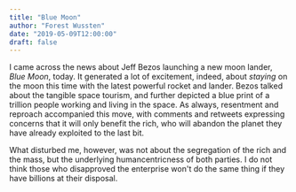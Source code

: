 ```yaml
---
title: "Blue Moon"
author: "Forest Wussten"
date: "2019-05-09T12:00:00"
draft: false
---
```


I came across the news about Jeff Bezos launching a new moon lander, *Blue Moon*, today.
It generated a lot of excitement, indeed, about *staying* on the moon this time with the latest powerful rocket and lander.
Bezos talked about the tangible space tourism, and further depicted a blue print of a trillion people working and living in the space.
As always, resentment and reproach accompanied this move, with comments and retweets expressing concerns that it will only benefit the rich, who will abandon the planet they have already exploited to the last bit. 

What disturbed me, however, was not about the segregation of the rich and the mass, but the underlying humancentricness of both parties.
I do not think those who disapproved the enterprise won't do the same thing if they have billions at their disposal.

